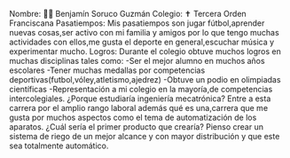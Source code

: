 Nombre:
👨‍🦱 Benjamín Soruco Guzmán 
Colegio:
✝ Tercera Orden Franciscana
Pasatiempos:
Mis pasatiempos son jugar fútbol,aprender nuevas cosas,ser activo con mi familia y amigos por lo que tengo muchas actividades con ellos,me gusta el deporte en general,escuchar música y experimentar mucho.
Logros:
Durante el colegio obtuve muchos logros en muchas disciplinas tales como:
-Ser el mejor alumno en muchos años escolares 
-Tener muchas medallas por competencias deportivas(futbol,vóley,atletismo,ajedrez)
-Obtuve un podio en olimpiadas científicas 
-Representación a mi colegio en la mayoría,de competencias intercolegiales.
¿Porque estudiaría ingeniería mecatrónica?
Entre a esta carrera por el amplio rango laboral además qué es una,carrera que me gusta por muchos aspectos como el tema de automatización de los aparatos.
¿Cuál sería el primer producto que crearía?
Pienso crear un sistema de riego de un mejor alcance y con mayor distribución y que este sea totalmente automático.
